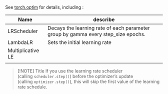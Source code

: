 See [torch.optim](https://docs.pytorch.org/docs/stable/optim.html) for details, including : 

| Name              | describe                                                                          |
| ----------------- | --------------------------------------------------------------------------------- |
| LRScheduler       | Decays the learning rate of each parameter group by gamma every step_size epochs. |
| LambdaLR          | Sets the initial learning rate                                                    |
| Multiplicative LE |                                                                                   |
|                   |                                                                                   |


> [!NOTE] Title
> If you use the learning rate scheduler (calling `scheduler.step()`) before the optimizer’s update (calling `optimizer.step()`), this will skip the first value of the learning rate schedule. 
